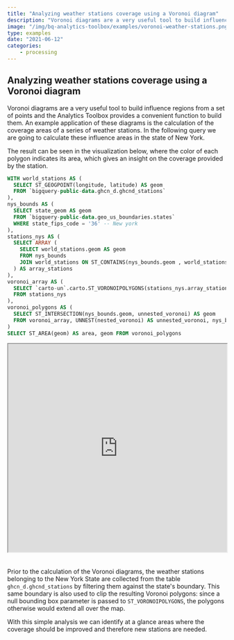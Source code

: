 ```yaml
---
title: "Analyzing weather stations coverage using a Voronoi diagram"
description: "Voronoi diagrams are a very useful tool to build influence regions from a set of points and the Analytics Toolbox provides a convenient function to build them. An example application of these diagrams is the calculation of the coverage areas of a series of weather stations. In the following query we are going to calculate these influence areas in the state of New York."
image: "/img/bq-analytics-toolbox/examples/voronoi-weather-stations.png"
type: examples
date: "2021-06-12"
categories:
    - processing
---
```

## Analyzing weather stations coverage using a Voronoi diagram

Voronoi diagrams are a very useful tool to build influence regions from a set of points and the Analytics Toolbox provides a convenient function to build them. An example application of these diagrams is the calculation of the coverage areas of a series of weather stations. In the following query we are going to calculate these influence areas in the state of New York. 

The result can be seen in the visualization below, where the color of each polygon indicates its area, which gives an insight on the coverage provided by the station.

```sql
WITH world_stations AS (
  SELECT ST_GEOGPOINT(longitude, latitude) AS geom
  FROM `bigquery-public-data.ghcn_d.ghcnd_stations`
),
nys_bounds AS (
  SELECT state_geom AS geom
  FROM `bigquery-public-data.geo_us_boundaries.states`
  WHERE state_fips_code = '36' -- New york
),
stations_nys AS (
  SELECT ARRAY (
    SELECT world_stations.geom AS geom
    FROM nys_bounds
    JOIN world_stations ON ST_CONTAINS(nys_bounds.geom , world_stations.geom)
  ) AS array_stations
),
voronoi_array AS (
  SELECT `carto-un`.carto.ST_VORONOIPOLYGONS(stations_nys.array_stations, null) AS nested_voronoi
  FROM stations_nys
),
voronoi_polygons AS (
  SELECT ST_INTERSECTION(nys_bounds.geom, unnested_voronoi) AS geom
  FROM voronoi_array, UNNEST(nested_voronoi) AS unnested_voronoi, nys_bounds
)
SELECT ST_AREA(geom) AS area, geom FROM voronoi_polygons 
```

<iframe height=480px width=100% style='margin-bottom:20px' src="https://team.carto.com/u/agraciano/builder/4eb6e9e6-9552-4bda-9a4e-dc375cc79829/layers#/" title="Weather stations coverage visualization by means of a Voronoi diagram."></iframe>


Prior to the calculation of the Voronoi diagrams, the weather stations belonging to the New York State are collected from the table `ghcn_d.ghcnd_stations` by filtering them against the state's boundary. This same boundary is also used to clip the resulting Voronoi polygons: since a null bounding box parameter is passed to `ST_VORONOIPOLYGONS`, the polygons otherwise would extend all over the map.

With this simple analysis we can identify at a glance areas where the coverage should be improved and therefore new stations are needed.




